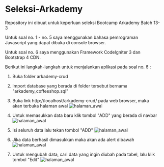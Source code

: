 # Seleksi-Arkademy
Repository ini dibuat untuk keperluan seleksi Bootcamp Arkademy Batch 13-3

Untuk soal no. 1 - no. 5 saya menggunakan bahasa pemrograman Javascript yang dapat dibuka di console browser.

Untuk soal no. 6 saya menggunakan Framework CodeIgniter 3 dan Bootstrap 4 CDN.

Berikut ini langkah-langkah untuk menjalankan aplikasi pada soal no. 6 :

1. Buka folder arkademy-crud

2. Import database yang berada di folder tersebut bernama "arkademy_coffeeshop.sql"

3. Buka link http://localhost/arkademy-crud/ pada web browser, maka akan terbuka halaman awal
![halaman_awal](https://i.ibb.co/5nB5kGt/halaman-awal.png)

4. Untuk memasukkan data baru klik tombol "ADD" yang berada di navbar
![halaman_awal](https://i.ibb.co/MRBp8wn/navbar.png)

5. Isi seluruh data lalu tekan tombol "ADD"
![halaman_awal](https://i.ibb.co/xfM0KmC/add-data.png)

6. Jika data berhasil dimasukkan maka akan ada alert dibawah
![halaman_awal](https://i.ibb.co/THsqGK5/berhasil-ditambah.png)

7. Untuk mengubah data, cari data yang ingin diubah pada tabel, lalu klik tombol "Edit"
![halaman_awal](https://i.ibb.co/y6djFwT/table.png)
